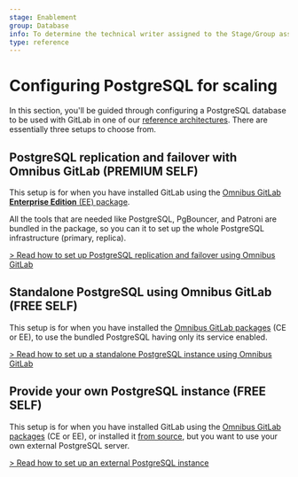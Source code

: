 ```yaml
---
stage: Enablement
group: Database
info: To determine the technical writer assigned to the Stage/Group associated with this page, see https://about.gitlab.com/handbook/engineering/ux/technical-writing/#assignments
type: reference
---
```


# Configuring PostgreSQL for scaling

In this section, you'll be guided through configuring a PostgreSQL database to
be used with GitLab in one of our [reference architectures](../reference_architectures/index.md).
There are essentially three setups to choose from.

## PostgreSQL replication and failover with Omnibus GitLab **(PREMIUM SELF)**

This setup is for when you have installed GitLab using the
[Omnibus GitLab **Enterprise Edition** (EE) package](https://about.gitlab.com/install/?version=ee).

All the tools that are needed like PostgreSQL, PgBouncer, and Patroni are bundled in
the package, so you can it to set up the whole PostgreSQL infrastructure (primary, replica).

[> Read how to set up PostgreSQL replication and failover using Omnibus GitLab](replication_and_failover.md)

## Standalone PostgreSQL using Omnibus GitLab **(FREE SELF)**

This setup is for when you have installed the
[Omnibus GitLab packages](https://about.gitlab.com/install/) (CE or EE),
to use the bundled PostgreSQL having only its service enabled.

[> Read how to set up a standalone PostgreSQL instance using Omnibus GitLab](standalone.md)

## Provide your own PostgreSQL instance **(FREE SELF)**

This setup is for when you have installed GitLab using the
[Omnibus GitLab packages](https://about.gitlab.com/install/) (CE or EE),
or installed it [from source](../../install/installation.md), but you want to use
your own external PostgreSQL server.

[> Read how to set up an external PostgreSQL instance](external.md)
